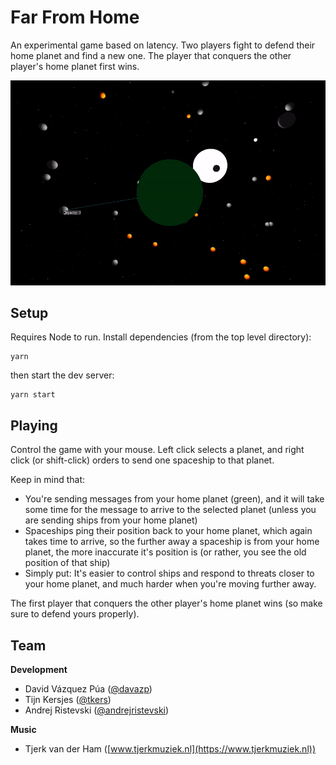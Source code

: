 # Far From Home

An experimental game based on latency. Two players fight to defend their home planet and find a new one. The player that conquers the other player's home planet first wins.

![gameplay animation](gameplay.gif)

## Setup

Requires Node to run. Install dependencies (from the top level directory):

```
yarn
```

then start the dev server:

```
yarn start
```

## Playing

Control the game with your mouse. Left click selects a planet, and right click (or shift-click) orders to send one spaceship to that planet.

Keep in mind that:

- You're sending messages from your home planet (green), and it will take some time for the message to arrive to the selected planet (unless you are sending ships from your home planet)
- Spaceships ping their position back to your home planet, which again takes time to arrive, so the further away a spaceship is from your home planet, the more inaccurate it's position is (or rather, you see the old position of that ship)
- Simply put: It's easier to control ships and respond to threats closer to your home planet, and much harder when you're moving further away.

The first player that conquers the other player's home planet wins (so make sure to defend yours properly).

## Team

**Development**

- David Vázquez Púa ([@davazp](https://github.com/davazp))
- Tijn Kersjes ([@tkers](https://github.com/tkers))
- Andrej Ristevski ([@andrejristevski](https://github.com/andrejristevski))

**Music**

- Tjerk van der Ham ([www.tjerkmuziek.nl](https://www.tjerkmuziek.nl))
